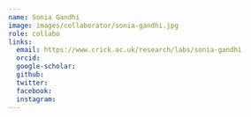 ```yaml
---
name: Sonia Gandhi
image: images/collaborator/sonia-gandhi.jpg
role: collabo
links:
  email: https://www.crick.ac.uk/research/labs/sonia-gandhi
  orcid:
  google-scholar:
  github:
  twitter:
  facebook:
  instagram: 
---
```

